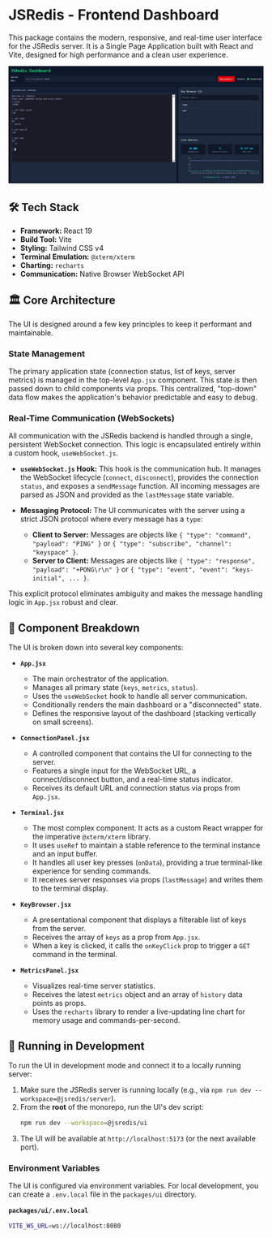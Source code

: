 # JSRedis - Frontend Dashboard

This package contains the modern, responsive, and real-time user interface for the JSRedis server. It is a Single Page Application built with React and Vite, designed for high performance and a clean user experience.

![JSRedis UI Screenshot](/packages/ui/public/ui-ss.png)

## 🛠️ Tech Stack

- **Framework:** React 19
- **Build Tool:** Vite
- **Styling:** Tailwind CSS v4
- **Terminal Emulation:** `@xterm/xterm`
- **Charting:** `recharts`
- **Communication:** Native Browser WebSocket API

## 🏛️ Core Architecture

The UI is designed around a few key principles to keep it performant and maintainable.

### State Management
The primary application state (connection status, list of keys, server metrics) is managed in the top-level `App.jsx` component. This state is then passed down to child components via props. This centralized, "top-down" data flow makes the application's behavior predictable and easy to debug.

### Real-Time Communication (WebSockets)
All communication with the JSRedis backend is handled through a single, persistent WebSocket connection. This logic is encapsulated entirely within a custom hook, `useWebSocket.js`.

- **`useWebSocket.js` Hook:** This hook is the communication hub. It manages the WebSocket lifecycle (`connect`, `disconnect`), provides the connection `status`, and exposes a `sendMessage` function. All incoming messages are parsed as JSON and provided as the `lastMessage` state variable.

- **Messaging Protocol:** The UI communicates with the server using a strict JSON protocol where every message has a `type`:
    - **Client to Server:** Messages are objects like `{ "type": "command", "payload": "PING" }` or `{ "type": "subscribe", "channel": "keyspace" }`.
    - **Server to Client:** Messages are objects like `{ "type": "response", "payload": "+PONG\r\n" }` or `{ "type": "event", "event": "keys-initial", ... }`.

This explicit protocol eliminates ambiguity and makes the message handling logic in `App.jsx` robust and clear.

## 🧩 Component Breakdown

The UI is broken down into several key components:

-   **`App.jsx`**
    -   The main orchestrator of the application.
    -   Manages all primary state (`keys`, `metrics`, `status`).
    -   Uses the `useWebSocket` hook to handle all server communication.
    -   Conditionally renders the main dashboard or a "disconnected" state.
    -   Defines the responsive layout of the dashboard (stacking vertically on small screens).

-   **`ConnectionPanel.jsx`**
    -   A controlled component that contains the UI for connecting to the server.
    -   Features a single input for the WebSocket URL, a connect/disconnect button, and a real-time status indicator.
    -   Receives its default URL and connection status via props from `App.jsx`.

-   **`Terminal.jsx`**
    -   The most complex component. It acts as a custom React wrapper for the imperative `@xterm/xterm` library.
    -   It uses `useRef` to maintain a stable reference to the terminal instance and an input buffer.
    -   It handles all user key presses (`onData`), providing a true terminal-like experience for sending commands.
    -   It receives server responses via props (`lastMessage`) and writes them to the terminal display.

-   **`KeyBrowser.jsx`**
    -   A presentational component that displays a filterable list of keys from the server.
    -   Receives the array of `keys` as a prop from `App.jsx`.
    -   When a key is clicked, it calls the `onKeyClick` prop to trigger a `GET` command in the terminal.

-   **`MetricsPanel.jsx`**
    -   Visualizes real-time server statistics.
    -   Receives the latest `metrics` object and an array of `history` data points as props.
    -   Uses the `recharts` library to render a live-updating line chart for memory usage and commands-per-second.

## 🚀 Running in Development

To run the UI in development mode and connect it to a locally running server:

1.  Make sure the JSRedis server is running locally (e.g., via `npm run dev --workspace=@jsredis/server`).
2.  From the **root** of the monorepo, run the UI's dev script:
    ```sh
    npm run dev --workspace=@jsredis/ui
    ```
3.  The UI will be available at `http://localhost:5173` (or the next available port).

### Environment Variables
The UI is configured via environment variables. For local development, you can create a `.env.local` file in the `packages/ui` directory.

**`packages/ui/.env.local`**
```sh
VITE_WS_URL=ws://localhost:8080
```